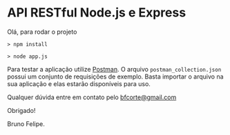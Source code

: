 # API RESTful Node.js e Express

Olá, para rodar o projeto

```> npm install```

```> node app.js```

Para testar a aplicação utilize [Postman](https://www.getpostman.com/). O arquivo `postman_collection.json` possui um conjunto de requisições de exemplo. Basta importar o arquivo na sua aplicação e elas estarão disponíveis para uso.

Qualquer dúvida entre em contato pelo bfcorte@gmail.com 

Obrigado!

Bruno Felipe.
